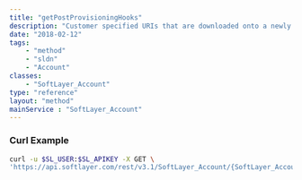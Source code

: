 ```yaml
---
title: "getPostProvisioningHooks"
description: "Customer specified URIs that are downloaded onto a newly provisioned or reloaded server. If the URI is sent over https it will be executed directly on the server."
date: "2018-02-12"
tags:
    - "method"
    - "sldn"
    - "Account"
classes:
    - "SoftLayer_Account"
type: "reference"
layout: "method"
mainService : "SoftLayer_Account"
---
```


### Curl Example
```bash
curl -u $SL_USER:$SL_APIKEY -X GET \
'https://api.softlayer.com/rest/v3.1/SoftLayer_Account/{SoftLayer_AccountID}/getPostProvisioningHooks'
```
